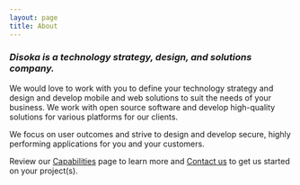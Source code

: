 ```yaml
---
layout: page
title: About
---
```


### _Disoka is a technology strategy, design, and solutions company._

We would love to work with you to define your technology strategy and design and develop mobile and web solutions to suit the needs of your business. We work with open source software and develop high-quality solutions for various platforms for our clients.

We focus on user outcomes and strive to design and develop secure, highly performing applications for you and your customers.

Review our [Capabilities](/capabilities) page to learn more and 
[Contact us](mailto:adapa@disoka.com) to get us started on your project(s).


